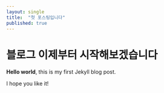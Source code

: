 ```yaml
---
layout: single
title:  "첫 포스팅입니다"
published: true
---
```


# 블로그 이제부터 시작해보겠습니다

**Hello world**, this is my first Jekyll blog post.

I hope you like it!
